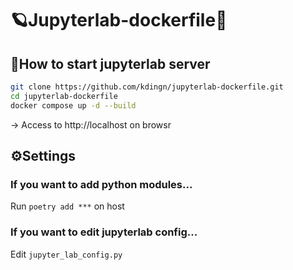 # 🪐Jupyterlab-dockerfile🐳

## 🚀How to start jupyterlab server

```sh
git clone https://github.com/kdingn/jupyterlab-dockerfile.git
cd jupyterlab-dockerfile
docker compose up -d --build
```

→ Access to http://localhost on browsr

## ⚙Settings

### If you want to add python modules...

Run `poetry add ***` on host

### If you want to edit jupyterlab config...

Edit `jupyter_lab_config.py`
